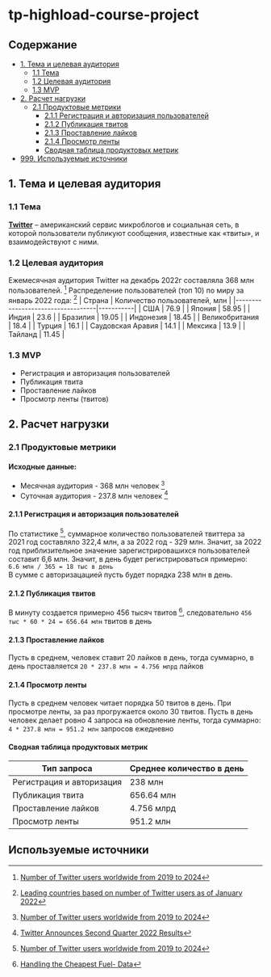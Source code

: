 # tp-highload-course-project

## Содержание
- [1. Тема и целевая аудитория](#1)
  - [1.1 Тема](#2)
  - [1.2 Целевая аудитория](#3)
  - [1.3 MVP](#4)
- [2. Расчет нагрузки](#5)
  - [2.1 Продуктовые метрики](#6)
    - [2.1.1 Регистрация и авторизация пользователей](#7)
    - [2.1.2 Публикация твитов](#8)
    - [2.1.3 Проставление лайков](#9)
    - [2.1.4 Просмотр ленты](#10)
    - [Сводная таблица продуктовых метрик](#11)
- [999. Используемые источники](#999)


## <a id="1"></a> 1. Тема и целевая аудитория
### <a id="2"></a> 1.1 Тема
**[Twitter](https://twitter.com/)** &ndash; американский сервис микроблогов и социальная сеть, в которой пользователи публикуют сообщения, известные как «твиты», и взаимодействуют с ними.

### <a id="3"></a> 1.2 Целевая аудитория
Ежемесячная аудитория Twitter на декабрь 2022г составляла 368 млн пользователей. [^3]
Распределение пользователей (топ 10) по миру за январь 2022 года: [^2]
| Страна | Количество пользователей, млн |
|-----------------------------------|-----------|
| США | 76.9 |
| Япония | 58.95 |
| Индия | 23.6 |
| Бразилия | 19.05 |
| Индонезия | 18.45 |
| Великобритания | 18.4 |
| Турция | 16.1 |
| Саудовская Аравия | 14.1 |
| Мексика | 13.9 |
| Тайланд | 11.45 |

### <a id="4"></a> 1.3 MVP
- Регистрация и авторизация пользователей
- Публикация твита
- Проставление лайков
- Просмотр ленты (твитов)

## <a id="5"></a> 2. Расчет нагрузки
### <a id="6"></a> 2.1 Продуктовые метрики
#### Исходные данные:
- Месячная аудитория - 368 млн человек [^3]
- Суточная аудитория - 237.8 млн человек [^1]

#### <a id="7"></a> 2.1.1 Регистрация и авторизация пользователей
По статистике [^3], суммарное количество пользователей твиттера за 2021 год составляло 322,4 млн, а за 2022 год - 329 млн. Значит, за 2022 год приблизительное значение зарегистрировашихся пользователей составит 6,6 млн. Значит, в день будет регистрироваться примерно:  
`6.6 млн / 365 = 18 тыс в день`  
В сумме с авторизацацией пусть будет порядка 238 млн в день.

#### <a id="8"></a> 2.1.2 Публикация твитов
В минуту создается примерно 456 тысяч твитов [^4], следовательно `456 тыс * 60 * 24 = 656.64 млн` твитов в день

#### <a id="9"></a> 2.1.3 Проставление лайков
Пусть в среднем, человек ставит 20 лайков в день, тогда суммарно, в день проставляется `20 * 237.8 млн = 4.756 млрд` лайков

#### <a id="10"></a> 2.1.4 Просмотр ленты
Пусть в среднем человек читает порядка 50 твитов в день. При просмотре ленты, за раз прогружается около 30 твитов. Пусть в день человек делает ровно 4 запроса на обновление ленты, тогда суммарно:  
`4 * 237.8 млн = 951.2 млн` запросов ежедневно

#### <a id="11"></a> Сводная таблица продуктовых метрик
| Тип запроса | Среднее количество в день|
|-|-|
| Регистрация и авторизация | 238 млн |
| Публикация твита  | 656.64 млн |
| Проставление лайков | 4.756 млрд |
| Просмотр ленты | 951.2 млн |

## <a id="999"></a> Используемые источники
[^1]: [Twitter Announces Second Quarter 2022 Results](https://s22.q4cdn.com/826641620/files/doc_financials/2022/q2/Final_Q2'22_Earnings_Release.pdf)
[^2]: [Leading countries based on number of Twitter users as of January 2022](https://www.statista.com/statistics/242606/number-of-active-twitter-users-in-selected-countries)
[^3]: [Number of Twitter users worldwide from 2019 to 2024](https://www.statista.com/statistics/303681/twitter-users-worldwide/)
[^4]: [Handling the Cheapest Fuel- Data](https://www.loginradius.com/blog/engineering/handling-cheapest-fuel-data/)
